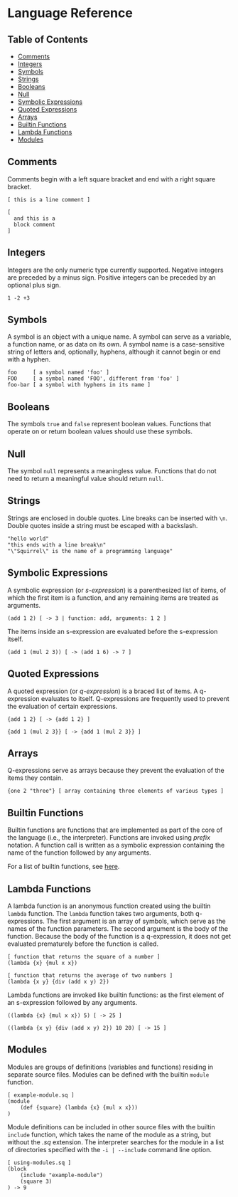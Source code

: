 Language Reference
==================

Table of Contents
-----------------
- [Comments](#comments)
- [Integers](#integers)
- [Symbols](#symbols)
- [Strings](#strings)
- [Booleans](#booleans)
- [Null](#null)
- [Symbolic Expressions](#symbolic-expressions)
- [Quoted Expressions](#quoted-expressions)
- [Arrays](#arrays)
- [Builtin Functions](#builtin-functions)
- [Lambda Functions](#lambda-functions)
- [Modules](#modules)

Comments
--------
Comments begin with a left square bracket and end with a right square bracket.

```
[ this is a line comment ]

[
  and this is a
  block comment
]
```

Integers
--------
Integers are the only numeric type currently supported. Negative integers are
preceded by a minus sign. Positive integers can be preceded by an optional plus
sign.

```
1 -2 +3
```

Symbols
-------
A symbol is an object with a unique name. A symbol can serve as a variable, a
function name, or as data on its own. A symbol name is a case-sensitive string
of letters and, optionally, hyphens, although it cannot begin or end with a
hyphen.

```
foo     [ a symbol named 'foo' ]
FOO     [ a symbol named 'FOO', different from 'foo' ]
foo-bar [ a symbol with hyphens in its name ]
```

Booleans
--------
The symbols `true` and `false` represent boolean values. Functions that operate
on or return boolean values should use these symbols.

Null
----
The symbol `null` represents a meaningless value. Functions that do not
need to return a meaningful value should return `null`.

Strings
-------
Strings are enclosed in double quotes. Line breaks can be inserted with `\n`.
Double quotes inside a string must be escaped with a backslash.

```
"hello world"
"this ends with a line break\n"
"\"Squirrel\" is the name of a programming language"
```

Symbolic Expressions
--------------------
A symbolic expression (or *s-expression*) is a parenthesized list of items, of
which the first item is a function, and any remaining items are treated as
arguments.

```
(add 1 2) [ -> 3 | function: add, arguments: 1 2 ]
```

The items inside an s-expression are evaluated before the s-expression itself.

```
(add 1 (mul 2 3)) [ -> (add 1 6) -> 7 ]
```

Quoted Expressions
------------------
A quoted expression (or *q-expression*) is a braced list of items. A
q-expression evaluates to itself. Q-expressions are frequently used to prevent
the evaluation of certain expressions.

```
{add 1 2} [ -> {add 1 2} ]

{add 1 (mul 2 3}} [ -> {add 1 (mul 2 3}} ]
```

Arrays
------
Q-expressions serve as arrays because they prevent the evaluation of the items
they contain.

```
{one 2 "three"} [ array containing three elements of various types ]
```

Builtin Functions
-----------------
Builtin functions are functions that are implemented as part of the core of the
language (i.e., the interpreter). Functions are invoked using *prefix*
notation. A function call is written as a symbolic expression containing the
name of the function followed by any arguments.

For a list of builtin functions, see [here](builtin-functions.md).

Lambda Functions
----------------
A lambda function is an anonymous function created using the builtin `lambda`
function. The `lambda` function takes two arguments, both q-expressions. The
first argument is an array of symbols, which serve as the names of the function
parameters. The second argument is the body of the function. Because the body
of the function is a q-expression, it does not get evaluated prematurely
before the function is called.

```
[ function that returns the square of a number ]
(lambda {x} {mul x x})

[ function that returns the average of two numbers ]
(lambda {x y} {div (add x y) 2})
```

Lambda functions are invoked like builtin functions: as the first element of an
s-expression followed by any arguments.

```
((lambda {x} {mul x x}) 5) [ -> 25 ]

((lambda {x y} {div (add x y) 2}) 10 20) [ -> 15 ]
```

Modules
-------
Modules are groups of definitions (variables and functions) residing in
separate source files. Modules can be defined with the builtin `module`
function.

```
[ example-module.sq ]
(module
    (def {square} (lambda {x} {mul x x}))
)
```

Module definitions can be included in other source files with the builtin
`include` function, which takes the name of the module as a string, but without
the *.sq* extension. The interpreter searches for the module in a list of
directories specified with the `-i | --include` command line option.

```
[ using-modules.sq ]
(block
    (include "example-module")
    (square 3)
) -> 9
```
